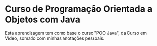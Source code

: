 # Curso de Programação Orientada a Objetos com Java

Esta aprendizagem tem como base o curso "POO Java", da Curso em Vídeo, somado com minhas anotações pessoais. 

